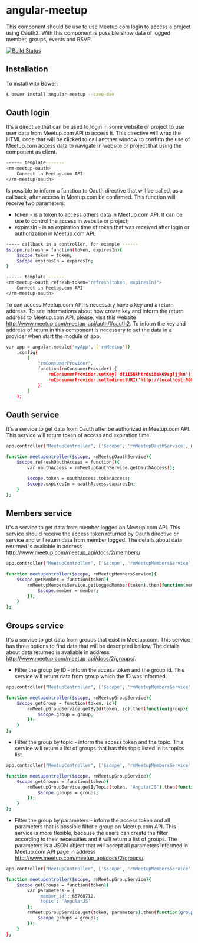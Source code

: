 # angular-meetup
This component should be use to use Meetup.com login to access a project using Oauth2. With this component is possible show data of logged member, groups, events and RSVP.

[![Build Status](https://travis-ci.org/rodrigo-morais/angular-meetup.svg?branch=master)](https://travis-ci.org/rodrigo-morais/angular-meetup)

## Installation

To install witn Bower:

```sh
$ bower install angular-meetup --save-dev
```
## Oauth login
It's a directive that can be used to login in some website or project to use user data from Meetup.com API to access it. This directive will wrap the HTML code that will be clicked to call another window to confirm the use of Meetup.com access data to navigate in website or project that using the component as client.

```sh
------ template ------
<rm-meetup-oauth>
    Connect in Meetup.com API
</rm-meetup-oauth>
```

Is possible to inform a function to Oauth directive that will be called, as a callback, after access in Meetup.com be confirmed. This function will receive two parameters:
  - token - is a token to access others data in Meetup.com API. It can be use to control the access in website or project;
  - expiresIn - is an expiration time of token that was received after login or authorization in Meetup.com API;

```sh
----- callback in a controller, for example ------
$scope.refresh = function(token, expiresIn){
    $scope.token = token;
    $scope.expiresIn = expiresIn;
}

------ template ------
<rm-meetup-oauth refresh-token="refresh(token, expiresIn)">
    Connect in Meetup.com API
</rm-meetup-oauth>
```
To can access Meetup.com API is necessary have a key and a return address. To see informations about how create key and inform the return address to Meetup.com API, please, visit this website http://www.meetup.com/meetup_api/auth/#oauth2.
To inform the key and address of return in this component is necessary to set the data in a provider when start the module of app.

```sh
var app = angular.module('myApp', ['rmMeetup'])
    .config(
        [
            "rmConsumerProvider",
            function(rmConsumerProvider) {
                rmConsumerProvider.setKey('df1i56khtrdsi8sk69sgljjkn');
                rmConsumerProvider.setRedirectURI('http://localhost:8080');
            }
        ]
    );
```

## Oauth service
It's a service to get data from Oauth after be authorized in Meetup.com API. This service will return token of access and expiration time.

```sh
app.controller("MeetupController", ['$scope', 'rmMeetupOauthService', meetupontroller]);

function meetupontroller($scope, rmMeetupOauthService){
    $scope.refreshOauthAccess = function(){
        var oauthAccess = rmMeetupOauthService.getOauthAccess();

        $scope.token = oauthAccess.tokenAccess;
        $scope.expiresIn = oauthAccess.expiresIn;
    }
};
```

## Members service
It's a service to get data from member logged on Meetup.com API. This service should receive the access token returned by Oauth directive or service and will return data from member logged. The details about data returned is avaliable in address http://www.meetup.com/meetup_api/docs/2/members/.

```sh
app.controller("MeetupController", ['$scope', 'rmMeetupMembersService', meetupontroller]);

function meetupontroller($scope, rmMeetupMembersService){
    $scope.getMember = function(token){
        rmMeetupMembersService.getLoggedMember(token).then(function(member){
            $scope.member = member;
        });
    }
};
```

## Groups service
It's a service to get data from groups that exist in Meetup.com. This service has three options to find data that will be descripted bellow. The details about data returned is avaliable in address http://www.meetup.com/meetup_api/docs/2/groups/.

- Filter the group by ID - inform the access token and the group id. This service will return data from group which the ID was informed.

```sh
app.controller("MeetupController", ['$scope', 'rmMeetupMembersService', meetupontroller]);

function meetupontroller($scope, rmMeetupGroupService){
    $scope.getGroup = function(token, id){
        rmMeetupGroupService.getById(token, id).then(function(group){
            $scope.group = group;
        });
    }
};
```

- Filter the group by topic - inform the access token and the topic. This service will return a list of groups that has this topic listed in its topics list.

```sh
app.controller("MeetupController", ['$scope', 'rmMeetupMembersService', meetupontroller]);

function meetupontroller($scope, rmMeetupGroupService){
    $scope.getGroups = function(token){
        rmMeetupGroupService.getByTopic(token, 'AngularJS').then(function(groups){
            $scope.groups = groups;
        });
    }
};
```

- Filter the group by parameters - inform the access token and all parameters that is possible filter a group on Meetup.com API. This service is more flexible, because the users can create the filter according to their necessities and it will return a list of groups. The parameters is a JSON object that will accept all parameters informed in Meetup.com API page in address http://www.meetup.com/meetup_api/docs/2/groups/.

```sh
app.controller("MeetupController", ['$scope', 'rmMeetupMembersService', meetupontroller]);

function meetupontroller($scope, rmMeetupGroupService){
    $scope.getGroups = function(token){
        var parameters = {
            'member_id': 65760712,
            'topic': 'AngularJS'
        };
        rmMeetupGroupService.get(token, parameters).then(function(groups){
            $scope.groups = groups;
        });
    }
};
```